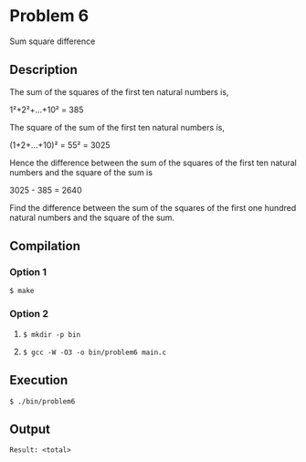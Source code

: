 # Problem 6

Sum square difference

## Description
The sum of the squares of the first ten natural numbers is,

1²+2²+...+10² = 385

The square of the sum of the first ten natural numbers is,

(1+2+...+10)² = 55² = 3025

Hence the difference between the sum of the squares of the first ten natural numbers and the square of the sum is

3025 - 385 = 2640

Find the difference between the sum of the squares of the first one hundred natural numbers and the square of the sum.

## Compilation
### Option 1
`$ make`
### Option 2
1. `$ mkdir -p bin`

2. `$ gcc -W -O3 -o bin/problem6 main.c`

## Execution
`$ ./bin/problem6`

## Output
`Result: <total>`
